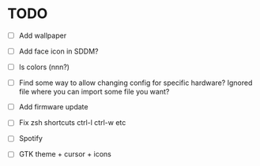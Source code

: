 # TODO

- [ ] Add wallpaper
- [ ] Add face icon in SDDM?
- [ ] ls colors (nnn?)
- [ ] Find some way to allow changing config for specific hardware? Ignored file where you can import some file you want?
- [ ] Add firmware update
- [ ] Fix zsh shortcuts ctrl-l ctrl-w etc
- [ ] Spotify
- [ ] GTK theme + cursor + icons

